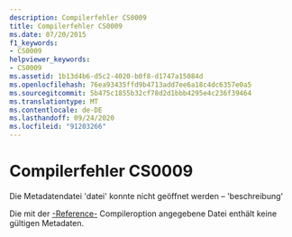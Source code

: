 ```yaml
---
description: Compilerfehler CS0009
title: Compilerfehler CS0009
ms.date: 07/20/2015
f1_keywords:
- CS0009
helpviewer_keywords:
- CS0009
ms.assetid: 1b13d4b6-d5c2-4020-b0f8-d1747a15084d
ms.openlocfilehash: 76ea93435ffd9b4713add7ee6a18c4dc6357e0a5
ms.sourcegitcommit: 5b475c1855b32cf78d2d1bbb4295e4c236f39464
ms.translationtype: MT
ms.contentlocale: de-DE
ms.lasthandoff: 09/24/2020
ms.locfileid: "91203266"
---
```

# <a name="compiler-error-cs0009"></a>Compilerfehler CS0009

Die Metadatendatei 'datei' konnte nicht geöffnet werden – 'beschreibung'  
  
 Die mit der [-Reference-](../language-reference/compiler-options/reference-compiler-option.md) Compileroption angegebene Datei enthält keine gültigen Metadaten.
